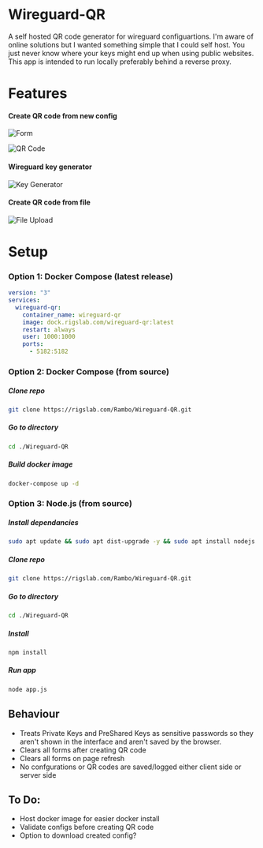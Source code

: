 # Wireguard-QR

A self hosted QR code generator for wireguard configuartions. I'm aware of online solutions but I wanted something simple that I could self host. You just never know where your keys might end up when using public websites. This app is intended to run locally preferably behind a reverse proxy. 


# Features

#### Create QR code from new config

![Form](https://i.imgur.com/ZTQfy8L.png)

![QR Code](https://i.imgur.com/PdVuMtY.png)


#### Wireguard key generator

![Key Generator](https://i.imgur.com/pl9FjOe.png)


#### Create QR code from file

![File Upload](https://i.imgur.com/b0SDPTP.png)

# Setup

### Option 1: Docker Compose (latest release)

```yaml
version: "3"
services:
  wireguard-qr:
    container_name: wireguard-qr
    image: dock.rigslab.com/wireguard-qr:latest
    restart: always
    user: 1000:1000
    ports:
      - 5182:5182
```

### Option 2: Docker Compose (from source)

##### Clone repo
```bash
git clone https://rigslab.com/Rambo/Wireguard-QR.git
```

##### Go to directory
```bash
cd ./Wireguard-QR
```

##### Build docker image
```bash
docker-compose up -d
```


### Option 3: Node.js (from source)

##### Install dependancies
```bash
sudo apt update && sudo apt dist-upgrade -y && sudo apt install nodejs npm git -y
```

##### Clone repo
```bash
git clone https://rigslab.com/Rambo/Wireguard-QR.git
```

##### Go to directory
```bash
cd ./Wireguard-QR
```

##### Install
```bash
npm install
```

##### Run app
```bash
node app.js
```

## Behaviour
- Treats Private Keys and PreShared Keys as sensitive passwords so they aren't shown in the interface and aren't saved by the browser.
- Clears all forms after creating QR code
- Clears all forms on page refresh
- No confgurations or QR codes are saved/logged either client side or server side

## To Do:
- Host docker image for easier docker install
- Validate configs before creating QR code
- Option to download created config?
